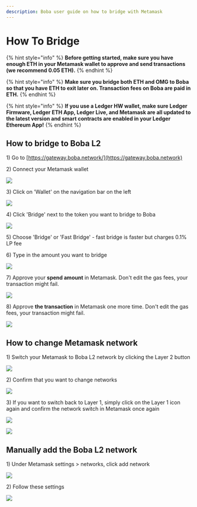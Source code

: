 ```yaml
---
description: Boba user guide on how to bridge with Metamask
---
```


# How To Bridge

{% hint style="info" %}
**Before getting started, make sure you have enough ETH in your Metamask wallet to approve and send transactions (we recommend 0.05 ETH).**
{% endhint %}

{% hint style="info" %}
**Make sure you bridge both ETH and OMG to Boba so that you have ETH to exit later on. Transaction fees on Boba are paid in ETH.**
{% endhint %}

{% hint style="info" %}
**If you use a Ledger HW wallet, make sure Ledger Firmware, Ledger ETH App, Ledger Live, and Metamask are all updated to the latest version and smart contracts are enabled in your Ledger Ethereum App!**
{% endhint %}

## How to bridge to Boba L2

1\) Go to [https://gateway.boba.network/](https://gateway.boba.network)

2\) Connect your Metamask wallet&#x20;

![](../.gitbook/assets/screen-shot-2021-09-26-at-15.00.09.png)

3\) Click on 'Wallet' on the navigation bar on the left&#x20;

![](../.gitbook/assets/screen-shot-2021-09-26-at-15.04.54.png)

4\) Click 'Bridge' next to the token you want to bridge to Boba&#x20;

![](../.gitbook/assets/screen-shot-2021-09-26-at-15.06.21.png)

5\) Choose 'Bridge' or 'Fast Bridge' - fast bridge is faster but charges 0.1% LP fee&#x20;

6\) Type in the amount you want to bridge

![](../.gitbook/assets/screen-shot-2021-09-26-at-15.07.32.png)

7\) Approve your **spend amount** in Metamask. Don't edit the gas fees, your transaction might fail.

![](../.gitbook/assets/screen-shot-2021-09-26-at-15.09.45.png)

8\) Approve **the transaction** in Metamask one more time. Don't edit the gas fees, your transaction might fail.

![](<../.gitbook/assets/image (9).png>)

## How to change Metamask network

1\) Switch your Metamask to Boba L2 network by clicking the Layer 2 button

![](../.gitbook/assets/screen-shot-2021-09-26-at-15.11.49.png)

2\) Confirm that you want to change networks

![](../.gitbook/assets/screen-shot-2021-09-26-at-15.13.13.png)

3\) If you want to switch back to Layer 1, simply click on the Layer 1 icon again and confirm the network switch in Metamask once again

![](../.gitbook/assets/screen-shot-2021-09-26-at-15.14.21.png)

![](../.gitbook/assets/screen-shot-2021-09-26-at-15.15.19.png)

## Manually add the Boba L2 network

1\) Under Metamask settings > networks, click add network

![](../.gitbook/assets/screen-shot-2021-09-26-at-15.16.29.png)

2\) Follow these settings

![](<../.gitbook/assets/image (10).png>)
